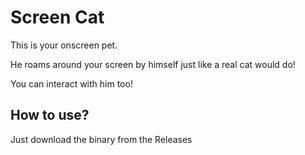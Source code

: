 # Screen Cat

This is your onscreen pet.

He roams around your screen by himself just like a real cat would do!

You can interact with him too!

## How to use?

Just download the binary from the Releases